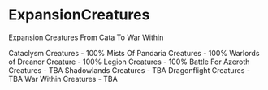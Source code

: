 # ExpansionCreatures
Expansion Creatures From Cata To War Within

Cataclysm Creatures - 100%
Mists Of Pandaria Creatures - 100%
Warlords of Dreanor Creature - 100%
Legion Creatures - 100%
Battle For Azeroth Creatures - TBA
Shadowlands Creatures - TBA
Dragonflight Creatures - TBA
War Within Creatures - TBA
